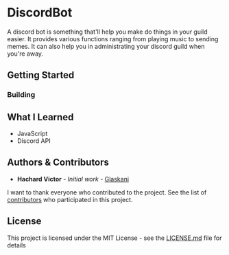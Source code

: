 # DiscordBot

A discord bot is something that'll help you make do things in your guild easier. It provides various functions ranging from playing music to sending memes. It can also help you in administrating your discord guild when you're away.

## Getting Started

### Building

## What I Learned

- JavaScript
- Discord API

## Authors & Contributors

* **Hachard Victor** - *Initial work* - [Glaskani](https://github.com/Glaskani)

I want to thank everyone who contributed to the project.
See the list of [contributors](https://github.com/your/project/contributors) who participated in this project.

## License

This project is licensed under the MIT License - see the [LICENSE.md](LICENSE.md) file for details
